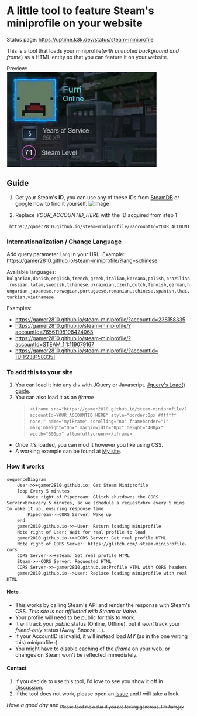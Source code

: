# A little tool to feature Steam's miniprofile on your website 

Status page: https://uptime.k3k.dev/status/steam-miniprofile

This is a tool that loads your miniprofile(*with animated background and frame*) as a HTML entity so that you can feature it on your website.  

Preview:  
![Preview GIF](preview.gif)

## Guide

1. Get your Steam's **ID**, you can use any of these IDs from [SteamDB](https://steamdb.info/calculator/) or google how to find it yourself.
![image](https://github.com/gamer2810/steam-miniprofile/assets/45266477/ebd946ff-702e-4571-a306-e23fd6a65ee2)

2. Replace *YOUR_ACCOUNTID_HERE* with the ID acquired from step 1
```html
 https://gamer2810.github.io/steam-miniprofile/?accountId=YOUR_ACCOUNTID_HERE
```
### Internationalization / Change Language
Add query parameter `lang` in your URL.
Example: https://gamer2810.github.io/steam-miniprofile/?lang=schinese

Available languages: `bulgarian,danish,english,french,greek,italian,koreana,polish,brazilian,russian,latam,swedish,tchinese,ukrainian,czech,dutch,finnish,german,hungarian,japanese,norwegian,portuguese,romanian,schinese,spanish,thai,turkish,vietnamese`


Examples: 
- https://gamer2810.github.io/steam-miniprofile/?accountId=238158335
- https://gamer2810.github.io/steam-miniprofile/?accountId=76561198198424063
- https://gamer2810.github.io/steam-miniprofile/?accountId=STEAM_1:1:119079167
- https://gamer2810.github.io/steam-miniprofile/?accountId=[U:1:238158335]

### To add this to your site
1.   You can load it into any div with JQuery or Javascript. [Jquery's Load() guide](https://www.tutorialspoint.com/How-to-load-external-HTML-into-a-div-using-jQuery).
2.  You can also load it as an _iframe_  
    >   `<iframe src="https://gamer2810.github.io/steam-miniprofile/?accountId=YOUR_ACCOUNTID_HERE" style="border:0px #ffffff none;" name="myiFrame" scrolling="no" frameborder="1" marginheight="0px" marginwidth="0px" height="400px" width="600px" allowfullscreen></iframe>`
-   Once it's loaded, you can mod it however you like using CSS.
-   A working example can be found at [My site](https://gamer2810.github.io/prologue/).

### How it works
```mermaid
sequenceDiagram
    User->>+gamer2810.github.io: Get Steam Miniprofile
    loop Every 5 minutes
        Note right of Pipedream: Glitch shutdowns the CORS Server<br>every 5 minutes, so we schedule a request<br> every 5 mins to wake it up, ensuring response time
        Pipedream->>CORS Server: Wake up
    end
    gamer2810.github.io->>-User: Return loading miniprofile
    Note right of User: Wait for real profile to load
    gamer2810.github.io->>+CORS Server: Get real profile HTML
    Note right of CORS Server: https://glitch.com/~steam-miniprofile-cors
    CORS Server->>+Steam: Get real profile HTML
    Steam->>-CORS Server: Requested HTML
    CORS Server->>-gamer2810.github.io:Profile HTML with CORS headers
    gamer2810.github.io-->User: Replace loading miniprofile with real HTML

```


#### Note
- This works by calling Steam's API and render the response with Steam's CSS. *This site is not affiliated with Steam or Valve*.
- Your profile will need to be public for this to work.
- It will track your _public_ status (Online, Offline), but it *wont* track your _friend-only_ status (Away, Snooze,...).  
- If your AccountID is invalid, it will instead load *MY* (as in the one writing this) miniprofile :).
- You might have to disable caching of the _iframe_ on your web, or changes on Steam won't be reflected immediately.

#### Contact
1. If you decide to use this tool, I'd love to see you show it off in [Discussion](https://github.com/gamer2810/steam-miniprofile/discussions/categories/show-and-tell).
2. If the tool does not work, please open an [Issue](https://github.com/gamer2810/steam-miniprofile/issues/new) and I will take a look.

*_Have a good day_*  and
<sub>~~Please feed me a star if you are feeling generous. I'm _humgry_~~</sub>
